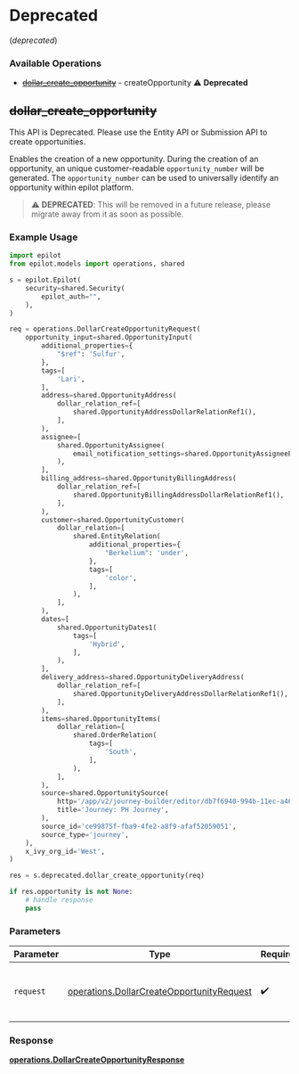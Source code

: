 # Deprecated
(*deprecated*)

### Available Operations

* [~~dollar_create_opportunity~~](#dollar_create_opportunity) - createOpportunity :warning: **Deprecated**

## ~~dollar_create_opportunity~~

This API is Deprecated. Please use the Entity API or Submission API to create opportunities.

Enables the creation of a new opportunity. During the creation of an opportunity, an unique customer-readable `opportunity_number` will be generated.
The `opportunity_number` can be used to universally identify an opportunity within epilot platform.


> :warning: **DEPRECATED**: This will be removed in a future release, please migrate away from it as soon as possible.

### Example Usage

```python
import epilot
from epilot.models import operations, shared

s = epilot.Epilot(
    security=shared.Security(
        epilot_auth="",
    ),
)

req = operations.DollarCreateOpportunityRequest(
    opportunity_input=shared.OpportunityInput(
        additional_properties={
            "$ref": 'Sulfur',
        },
        tags=[
            'Lari',
        ],
        address=shared.OpportunityAddress(
            dollar_relation_ref=[
                shared.OpportunityAddressDollarRelationRef1(),
            ],
        ),
        assignee=[
            shared.OpportunityAssignee(
                email_notification_settings=shared.OpportunityAssigneeEmailNotificationSettings(),
            ),
        ],
        billing_address=shared.OpportunityBillingAddress(
            dollar_relation_ref=[
                shared.OpportunityBillingAddressDollarRelationRef1(),
            ],
        ),
        customer=shared.OpportunityCustomer(
            dollar_relation=[
                shared.EntityRelation(
                    additional_properties={
                        "Berkelium": 'under',
                    },
                    tags=[
                        'color',
                    ],
                ),
            ],
        ),
        dates=[
            shared.OpportunityDates1(
                tags=[
                    'Hybrid',
                ],
            ),
        ],
        delivery_address=shared.OpportunityDeliveryAddress(
            dollar_relation_ref=[
                shared.OpportunityDeliveryAddressDollarRelationRef1(),
            ],
        ),
        items=shared.OpportunityItems(
            dollar_relation=[
                shared.OrderRelation(
                    tags=[
                        'South',
                    ],
                ),
            ],
        ),
        source=shared.OpportunitySource(
            http='/app/v2/journey-builder/editor/db7f6940-994b-11ec-a46d-9f1824ff2939',
            title='Journey: PH Journey',
        ),
        source_id='ce99875f-fba9-4fe2-a8f9-afaf52059051',
        source_type='journey',
    ),
    x_ivy_org_id='West',
)

res = s.deprecated.dollar_create_opportunity(req)

if res.opportunity is not None:
    # handle response
    pass
```

### Parameters

| Parameter                                                                                              | Type                                                                                                   | Required                                                                                               | Description                                                                                            |
| ------------------------------------------------------------------------------------------------------ | ------------------------------------------------------------------------------------------------------ | ------------------------------------------------------------------------------------------------------ | ------------------------------------------------------------------------------------------------------ |
| `request`                                                                                              | [operations.DollarCreateOpportunityRequest](../../models/operations/dollarcreateopportunityrequest.md) | :heavy_check_mark:                                                                                     | The request object to use for the request.                                                             |


### Response

**[operations.DollarCreateOpportunityResponse](../../models/operations/dollarcreateopportunityresponse.md)**

